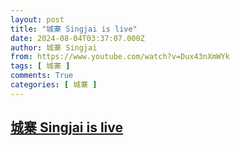 ```yaml
---
layout: post
title: "城寨 Singjai is live"
date: 2024-08-04T03:37:07.000Z
author: 城寨 Singjai
from: https://www.youtube.com/watch?v=Dux43nXmWYk
tags: [ 城寨 ]
comments: True
categories: [ 城寨 ]
---
```

<!--1722742627000-->
[城寨 Singjai is live](https://www.youtube.com/watch?v=Dux43nXmWYk)
------

<div>

</div>
